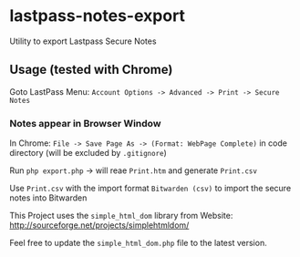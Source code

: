 # lastpass-notes-export
Utility to export Lastpass Secure Notes

## Usage (tested with Chrome)
Goto LastPass Menu:
`Account Options -> Advanced -> Print -> Secure Notes`
### Notes appear in Browser Window
In Chrome: 
`File -> Save Page As -> (Format: WebPage Complete)`  in code directory (will be excluded by `.gitignore`)

Run `php export.php` -> will reae `Print.htm` and generate `Print.csv`

Use `Print.csv` with the import format `Bitwarden (csv)` to import the secure notes into Bitwarden

This Project uses the `simple_html_dom` library from  Website: http://sourceforge.net/projects/simplehtmldom/

Feel free to update the `simple_html_dom.php` file to the latest version.